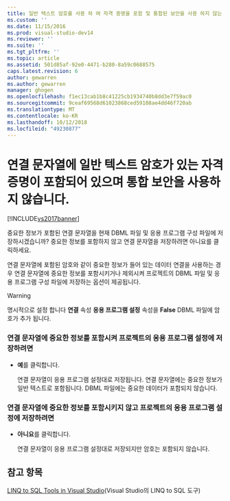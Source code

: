 ```yaml
---
title: 일반 텍스트 암호를 사용 하 여 자격 증명을 포함 및 통합된 보안을 사용 하지 않는 연결 문자열 | Microsoft Docs
ms.custom: ''
ms.date: 11/15/2016
ms.prod: visual-studio-dev14
ms.reviewer: ''
ms.suite: ''
ms.tgt_pltfrm: ''
ms.topic: article
ms.assetid: 501d85af-92e0-4471-b280-8a59c0688575
caps.latest.revision: 6
author: gewarren
ms.author: gewarren
manager: ghogen
ms.openlocfilehash: f1ec13cab1b8c41225cb1934740b8dd3e7f59ac0
ms.sourcegitcommit: 9ceaf69568d61023868ced59108ae4dd46f720ab
ms.translationtype: MT
ms.contentlocale: ko-KR
ms.lasthandoff: 10/12/2018
ms.locfileid: "49230877"
---
```

# <a name="the-connection-string-contains-credentials-with-a-clear-text-password-and-is-not-using-integrated-security"></a>연결 문자열에 일반 텍스트 암호가 있는 자격 증명이 포함되어 있으며 통합 보안을 사용하지 않습니다.
[!INCLUDE[vs2017banner](../includes/vs2017banner.md)]

  
중요한 정보가 포함된 연결 문자열을 현재 DBML 파일 및 응용 프로그램 구성 파일에 저장하시겠습니까?  중요한 정보를 포함하지 않고 연결 문자열을 저장하려면 아니요를 클릭하세요.  
  
 연결 문자열에 포함된 암호와 같이 중요한 정보가 들어 있는 데이터 연결을 사용하는 경우 연결 문자열에 중요한 정보를 포함시키거나 제외시켜 프로젝트의 DBML 파일 및 응용 프로그램 구성 파일에 저장하는 옵션이 제공됩니다.  
  
> [!WARNING]
>  명시적으로 설정 합니다 **연결** 속성 **응용 프로그램 설정** 속성을 **False** DBML 파일에 암호가 추가 됩니다.  
  
### <a name="to-save-the-connection-string-with-the-sensitive-information-in-the-projects-application-settings"></a>연결 문자열에 중요한 정보를 포함시켜 프로젝트의 응용 프로그램 설정에 저장하려면  
  
-   **예**를 클릭합니다.  
  
     연결 문자열이 응용 프로그램 설정대로 저장됩니다. 연결 문자열에는 중요한 정보가 일반 텍스트로 포함됩니다. DBML 파일에는 중요한 데이터가 포함되지 않습니다.  
  
### <a name="to-save-the-connection-string-without-the-sensitive-information-in-the-projects-application-settings"></a>연결 문자열에 중요한 정보를 포함시키지 않고 프로젝트의 응용 프로그램 설정에 저장하려면  
  
-   **아니요**를 클릭합니다.  
  
     연결 문자열이 응용 프로그램 설정대로 저장되지만 암호는 포함되지 않습니다.  
  
## <a name="see-also"></a>참고 항목  
 [LINQ to SQL Tools in Visual Studio](../data-tools/linq-to-sql-tools-in-visual-studio2.md)(Visual Studio의 LINQ to SQL 도구)


